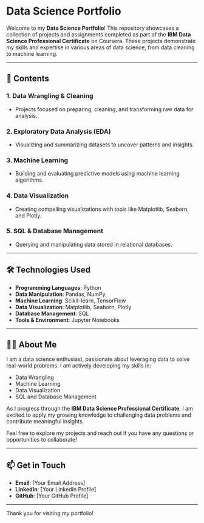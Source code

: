 # Data Science Portfolio

Welcome to my **Data Science Portfolio**! This repository showcases a collection of projects and assignments completed as part of the **IBM Data Science Professional Certificate** on Coursera. These projects demonstrate my skills and expertise in various areas of data science, from data cleaning to machine learning.

---

## 📂 Contents

### 1. **Data Wrangling & Cleaning**
- Projects focused on preparing, cleaning, and transforming raw data for analysis.

### 2. **Exploratory Data Analysis (EDA)**
- Visualizing and summarizing datasets to uncover patterns and insights.

### 3. **Machine Learning**
- Building and evaluating predictive models using machine learning algorithms.

### 4. **Data Visualization**
- Creating compelling visualizations with tools like Matplotlib, Seaborn, and Plotly.

### 5. **SQL & Database Management**
- Querying and manipulating data stored in relational databases.

---

## 🛠️ Technologies Used

- **Programming Languages**: Python
- **Data Manipulation**: Pandas, NumPy
- **Machine Learning**: Scikit-learn, TensorFlow
- **Data Visualization**: Matplotlib, Seaborn, Plotly
- **Database Management**: SQL
- **Tools & Environment**: Jupyter Notebooks

---

## 👩‍💻 About Me

I am a data science enthusiast, passionate about leveraging data to solve real-world problems. I am actively developing my skills in:

- Data Wrangling
- Machine Learning
- Data Visualization
- SQL and Database Management

As I progress through the **IBM Data Science Professional Certificate**, I am excited to apply my growing knowledge to challenging data problems and contribute meaningful insights.

Feel free to explore my projects and reach out if you have any questions or opportunities to collaborate!

---

## 📫 Get in Touch
- **Email**: [Your Email Address]
- **LinkedIn**: [Your LinkedIn Profile]
- **GitHub**: [Your GitHub Profile]

---

Thank you for visiting my portfolio!
